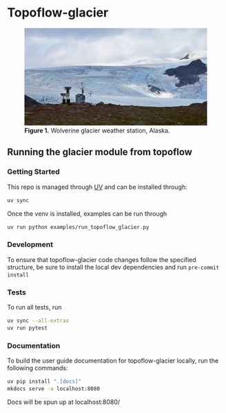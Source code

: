 # Topoflow-glacier

<figure>
  <img src="docs/img/wolvp2.gif" alt="Wolverine, AK" width="700" />
  <figcaption><strong>Figure 1.</strong> Wolverine glacier weather station, Alaska.</figcaption>
</figure>

## Running the glacier module from topoflow

### Getting Started
This repo is managed through [UV](https://docs.astral.sh/uv/getting-started/installation/) and can be installed through:
```sh
uv sync
```

Once the venv is installed, examples can be run through
```sh
uv run python examples/run_topoflow_glacier.py
```

### Development
To ensure that topoflow-glacier code changes follow the specified structure, be sure to install the local dev dependencies and run `pre-commit install`

### Tests
To run all tests, run
```sh
uv sync --all-extras
uv run pytest
```

### Documentation
To build the user guide documentation for topoflow-glacier locally, run the following commands:
```sh
uv pip install ".[docs]"
mkdocs serve -a localhost:8080
```
Docs will be spun up at localhost:8080/
